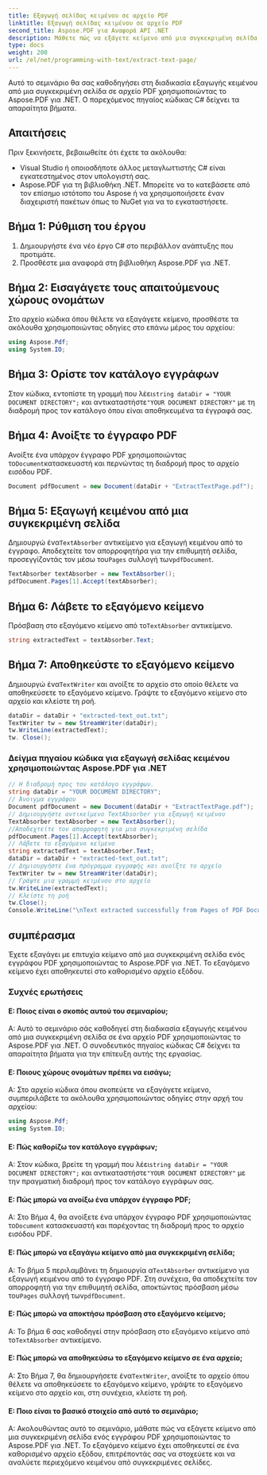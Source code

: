 ```yaml
---
title: Εξαγωγή σελίδας κειμένου σε αρχείο PDF
linktitle: Εξαγωγή σελίδας κειμένου σε αρχείο PDF
second_title: Aspose.PDF για Αναφορά API .NET
description: Μάθετε πώς να εξάγετε κείμενο από μια συγκεκριμένη σελίδα σε αρχείο PDF χρησιμοποιώντας το Aspose.PDF για .NET.
type: docs
weight: 200
url: /el/net/programming-with-text/extract-text-page/
---
```

Αυτό το σεμινάριο θα σας καθοδηγήσει στη διαδικασία εξαγωγής κειμένου από μια συγκεκριμένη σελίδα σε αρχείο PDF χρησιμοποιώντας το Aspose.PDF για .NET. Ο παρεχόμενος πηγαίος κώδικας C# δείχνει τα απαραίτητα βήματα.

## Απαιτήσεις
Πριν ξεκινήσετε, βεβαιωθείτε ότι έχετε τα ακόλουθα:

- Visual Studio ή οποιοσδήποτε άλλος μεταγλωττιστής C# είναι εγκατεστημένος στον υπολογιστή σας.
- Aspose.PDF για τη βιβλιοθήκη .NET. Μπορείτε να το κατεβάσετε από τον επίσημο ιστότοπο του Aspose ή να χρησιμοποιήσετε έναν διαχειριστή πακέτων όπως το NuGet για να το εγκαταστήσετε.

## Βήμα 1: Ρύθμιση του έργου
1. Δημιουργήστε ένα νέο έργο C# στο περιβάλλον ανάπτυξης που προτιμάτε.
2. Προσθέστε μια αναφορά στη βιβλιοθήκη Aspose.PDF για .NET.

## Βήμα 2: Εισαγάγετε τους απαιτούμενους χώρους ονομάτων
Στο αρχείο κώδικα όπου θέλετε να εξαγάγετε κείμενο, προσθέστε τα ακόλουθα χρησιμοποιώντας οδηγίες στο επάνω μέρος του αρχείου:

```csharp
using Aspose.Pdf;
using System.IO;
```

## Βήμα 3: Ορίστε τον κατάλογο εγγράφων
 Στον κώδικα, εντοπίστε τη γραμμή που λέει`string dataDir = "YOUR DOCUMENT DIRECTORY";` και αντικαταστήστε`"YOUR DOCUMENT DIRECTORY"` με τη διαδρομή προς τον κατάλογο όπου είναι αποθηκευμένα τα έγγραφά σας.

## Βήμα 4: Ανοίξτε το έγγραφο PDF
 Ανοίξτε ένα υπάρχον έγγραφο PDF χρησιμοποιώντας το`Document`κατασκευαστή και περνώντας τη διαδρομή προς το αρχείο εισόδου PDF.

```csharp
Document pdfDocument = new Document(dataDir + "ExtractTextPage.pdf");
```

## Βήμα 5: Εξαγωγή κειμένου από μια συγκεκριμένη σελίδα
 Δημιουργώ ένα`TextAbsorber` αντικείμενο για εξαγωγή κειμένου από το έγγραφο. Αποδεχτείτε τον απορροφητήρα για την επιθυμητή σελίδα, προσεγγίζοντάς τον μέσω του`Pages` συλλογή των`pdfDocument`.

```csharp
TextAbsorber textAbsorber = new TextAbsorber();
pdfDocument.Pages[1].Accept(textAbsorber);
```

## Βήμα 6: Λάβετε το εξαγόμενο κείμενο
 Πρόσβαση στο εξαγόμενο κείμενο από το`TextAbsorber` αντικείμενο.

```csharp
string extractedText = textAbsorber.Text;
```

## Βήμα 7: Αποθηκεύστε το εξαγόμενο κείμενο
 Δημιουργώ ένα`TextWriter` και ανοίξτε το αρχείο στο οποίο θέλετε να αποθηκεύσετε το εξαγόμενο κείμενο. Γράψτε το εξαγόμενο κείμενο στο αρχείο και κλείστε τη ροή.

```csharp
dataDir = dataDir + "extracted-text_out.txt";
TextWriter tw = new StreamWriter(dataDir);
tw.WriteLine(extractedText);
tw. Close();
```

### Δείγμα πηγαίου κώδικα για εξαγωγή σελίδας κειμένου χρησιμοποιώντας Aspose.PDF για .NET 
```csharp
// Η διαδρομή προς τον κατάλογο εγγράφων.
string dataDir = "YOUR DOCUMENT DIRECTORY";
// Άνοιγμα εγγράφου
Document pdfDocument = new Document(dataDir + "ExtractTextPage.pdf");
// Δημιουργήστε αντικείμενο TextAbsorber για εξαγωγή κειμένου
TextAbsorber textAbsorber = new TextAbsorber();
//Αποδεχτείτε τον απορροφητή για μια συγκεκριμένη σελίδα
pdfDocument.Pages[1].Accept(textAbsorber);
// Λάβετε το εξαγόμενο κείμενο
string extractedText = textAbsorber.Text;
dataDir = dataDir + "extracted-text_out.txt";
// Δημιουργήστε ένα πρόγραμμα εγγραφής και ανοίξτε το αρχείο
TextWriter tw = new StreamWriter(dataDir);
// Γράψτε μια γραμμή κειμένου στο αρχείο
tw.WriteLine(extractedText);
// Κλείστε τη ροή
tw.Close();
Console.WriteLine("\nText extracted successfully from Pages of PDF Document.\nFile saved at " + dataDir);
```

## συμπέρασμα
Έχετε εξαγάγει με επιτυχία κείμενο από μια συγκεκριμένη σελίδα ενός εγγράφου PDF χρησιμοποιώντας το Aspose.PDF για .NET. Το εξαγόμενο κείμενο έχει αποθηκευτεί στο καθορισμένο αρχείο εξόδου.

### Συχνές ερωτήσεις

#### Ε: Ποιος είναι ο σκοπός αυτού του σεμιναρίου;

Α: Αυτό το σεμινάριο σάς καθοδηγεί στη διαδικασία εξαγωγής κειμένου από μια συγκεκριμένη σελίδα σε ένα αρχείο PDF χρησιμοποιώντας το Aspose.PDF για .NET. Ο συνοδευτικός πηγαίος κώδικας C# δείχνει τα απαραίτητα βήματα για την επίτευξη αυτής της εργασίας.

#### Ε: Ποιους χώρους ονομάτων πρέπει να εισάγω;

Α: Στο αρχείο κώδικα όπου σκοπεύετε να εξαγάγετε κείμενο, συμπεριλάβετε τα ακόλουθα χρησιμοποιώντας οδηγίες στην αρχή του αρχείου:

```csharp
using Aspose.Pdf;
using System.IO;
```

#### Ε: Πώς καθορίζω τον κατάλογο εγγράφων;

 Α: Στον κώδικα, βρείτε τη γραμμή που λέει`string dataDir = "YOUR DOCUMENT DIRECTORY";` και αντικαταστήστε`"YOUR DOCUMENT DIRECTORY"` με την πραγματική διαδρομή προς τον κατάλογο εγγράφων σας.

#### Ε: Πώς μπορώ να ανοίξω ένα υπάρχον έγγραφο PDF;

 Α: Στο Βήμα 4, θα ανοίξετε ένα υπάρχον έγγραφο PDF χρησιμοποιώντας το`Document` κατασκευαστή και παρέχοντας τη διαδρομή προς το αρχείο εισόδου PDF.

#### Ε: Πώς μπορώ να εξαγάγω κείμενο από μια συγκεκριμένη σελίδα;

 Α: Το βήμα 5 περιλαμβάνει τη δημιουργία α`TextAbsorber` αντικείμενο για εξαγωγή κειμένου από το έγγραφο PDF. Στη συνέχεια, θα αποδεχτείτε τον απορροφητή για την επιθυμητή σελίδα, αποκτώντας πρόσβαση μέσω του`Pages` συλλογή των`pdfDocument`.

#### Ε: Πώς μπορώ να αποκτήσω πρόσβαση στο εξαγόμενο κείμενο;

 Α: Το βήμα 6 σας καθοδηγεί στην πρόσβαση στο εξαγόμενο κείμενο από το`TextAbsorber` αντικείμενο.

#### Ε: Πώς μπορώ να αποθηκεύσω το εξαγόμενο κείμενο σε ένα αρχείο;

 Α: Στο Βήμα 7, θα δημιουργήσετε ένα`TextWriter`, ανοίξτε το αρχείο όπου θέλετε να αποθηκεύσετε το εξαγόμενο κείμενο, γράψτε το εξαγόμενο κείμενο στο αρχείο και, στη συνέχεια, κλείστε τη ροή.

#### Ε: Ποιο είναι το βασικό στοιχείο από αυτό το σεμινάριο;

Α: Ακολουθώντας αυτό το σεμινάριο, μάθατε πώς να εξάγετε κείμενο από μια συγκεκριμένη σελίδα ενός εγγράφου PDF χρησιμοποιώντας το Aspose.PDF για .NET. Το εξαγόμενο κείμενο έχει αποθηκευτεί σε ένα καθορισμένο αρχείο εξόδου, επιτρέποντάς σας να στοχεύετε και να αναλύετε περιεχόμενο κειμένου από συγκεκριμένες σελίδες.